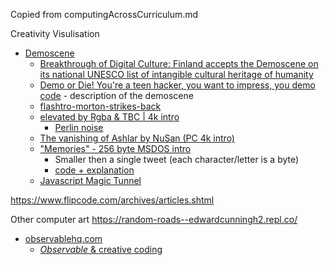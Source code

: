 Copied from computingAcrossCurriculum.md

Creativity Visulisation

* [Demoscene](https://en.wikipedia.org/wiki/Demoscene)
    * [Breakthrough of Digital Culture: Finland accepts the Demoscene on its national UNESCO list of intangible cultural heritage of humanity](http://demoscene-the-art-of-coding.net/2020/04/15/breakthrough-finland-accepts-demoscene-on-their-national-list-of-intangible-cultural-heritage-of-humanity/)
    * [Demo or Die! You're a teen hacker, you want to impress, you demo code](https://www.wired.com/1995/07/democoders/) - description of the demoscene
    * [flashtro-morton-strikes-back](http://flashtro.com/flashtro-morton-strikes-back/)
    * [elevated by Rgba & TBC | 4k intro](https://www.youtube.com/watch?v=jB0vBmiTr6o)
        * [Perlin noise](https://en.wikipedia.org/wiki/Perlin_noise)
    * [The vanishing of Ashlar by NuSan (PC 4k intro)](https://youtu.be/lAvug7LKiIE)
    * ["Memories" - 256 byte MSDOS intro](https://youtu.be/Imquk_3oFf4)
        * Smaller then a single tweet (each character/letter is a byte)
        * [code + explanation](http://www.sizecoding.org/wiki/Memories)
    * [Javascript Magic Tunnel](https://js1k.com/2019-x/demo/4293)


https://www.flipcode.com/archives/articles.shtml

Other computer art
https://random-roads--edwardcunningh2.repl.co/

* [observablehq.com](https://observablehq.com/)
    * [_Observable_ & creative coding](https://observablehq.com/@makio135/creative-coding)